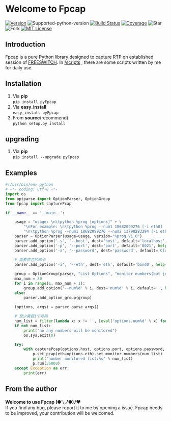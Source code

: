 # Welcome to Fpcap
[![Version][version-badge]][version-link] ![Supported-python-version][python27-badge] [![Build Status][travis-badge]][travis-link]  [![Coverage][coverage-badge]][coverage-link] ![Star][stars] ![Fork][forks] [![MIT License][license-badge]](LICENSE.md)

## Introduction

Fpcap is a pure Python library designed to capture RTP on established session of [FREESWITCH](https://freeswitch.org/).
In [/scripts](https://github.com/sudaning/Fpcap/tree/master/scripts) , there are some scripts written by me for daily use.

## Installation
1. Via **pip**  
```pip install pyFpcap```  
2. Via **easy_install**  
```easy_install pyFpcap```  
3. From **source**(recommend)   
```python setup.py install```  

## upgrading
1. Via **pip**  
```pip install --upgrade pyFpcap```

## Examples
```python
#!/usr/bin/env python 
# -*- coding: utf-8 -*- 
import os
from optparse import OptionParser, OptionGroup
from fpcap import capturePcap

if __name__ == '__main__':

	usage = "usage: \n\tpython %prog [options]" + \
		"\nFor example: \n\tpython %prog --num1 18682099276 [-i eth0] [-s 10.9.0.108] [-p 8021] [-a ClueCon]" + \
		"\n\tpython %prog --num1 18682099276 --num2 13798283294 [-i eth0] [-s 10.9.0.108] [-p 8021] [-a ClueCon]" 
	parser = OptionParser(usage=usage, version="%prog V1.0")
	parser.add_option('-s', '--host', dest='host', default='localhost',help="ESL IP. default:'%default'")
	parser.add_option('-p', '--port', dest='port', default='8021', help="ESL port. default:'%default'")
	parser.add_option('-a', '--password', dest='password', default='ClueCon', help="ESL password. default:'%default'")
	
	# 需要抓包的网卡
	parser.add_option('-i', '--eth', dest='eth', default='bond0', help="capture RTP on which eth. default:'%default'")

	group = OptionGroup(parser, "List Options", "monitor numbers(but just only one will be monitored in same time)")
	max_num = 20
	for i in range(1, max_num + 1):
		group.add_option('--num%d' % i, dest='num%d' % i, default='', help="monitor number%d" % i)
	else:
		parser.add_option_group(group)  
	
	(options, args) = parser.parse_args()

	# 至少需要1个号码
	num_list = filter(lambda x: x != '', [eval('options.num%d' % x) for x in range(1, max_num + 1)])
	if not num_list:
		print("no any numbers will be monitored")
		os.sys.exit(0)

	try:
		with capturePcap(options.host, options.port, options.password, debug=False) as p:
			p.set_pcap(eth=options.eth).set_monitor_numbers(num_list)
			print("number monitored list:%s" % num_list)
			p.run(36000)
	except Exception as err:
		print(err)
```

## From the author
**Welcome to use Fpcap (●'◡'●)ﾉ♥**  
If you find any bug, please report it to me by opening a issue.
Fpcap needs to be improved, your contribution will be welcomed.

[version-badge]:   https://img.shields.io/pypi/v/pyFpcap.svg?label=pypi
[version-link]:    https://pypi.python.org/pypi/pyFpcap/
[python27-badge]:  https://img.shields.io/badge/python-2.7-green.svg
[stars]:           https://img.shields.io/github/stars/sudaning/Fpcap.svg
[forks]:           https://img.shields.io/github/forks/sudaning/Fpcap.svg
[travis-badge]:    https://img.shields.io/travis/sudaning/Fpcap.svg
[travis-link]:     https://travis-ci.org/sudaning/Fpcap
[coverage-badge]:  https://img.shields.io/coveralls/sudaning/Fpcap.svg
[coverage-link]:   https://coveralls.io/github/sudaning/Fpcap
[license-badge]:   https://img.shields.io/badge/license-MIT-007EC7.svg

